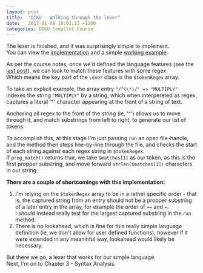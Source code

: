 ```yaml
---
layout: post
title:  "DIKU - Walking through the lexer"
date:   2017-01-08 19:01:33 +1100
categories: DIKU Compiler Course
---
```


The lexer is finished, and it was surprisingly simple to implement.  
You can view the [implementation] and a simple [working example].  

[implementation]: https://github.com/troydaniels/DIKU-Compiler-Course/blob/master/src/Lexer.php
[working example]: https://github.com/troydaniels/DIKU-Compiler-Course/blob/master/src/implementation.php

As per the course notes, once we'd defined the language features (see the [last post]), we can look to match these features with some regex.  
Which means the key part of the ```Lexer``` class is the ```$tokenRegex``` array. 

To take an explicit example, the array entry ```"/^(\*)/" => "MULTIPLY"``` indexes the string ```"MULTIPLY"``` by a string, which when interpereted as regex, captures a literal '*' character appearing at the front of a string of text.

Anchoring all regex to the front of the string (ie, '^') allows us to move through it, and match substrings from left to right, to generate our list of tokens.

To accomplish this, at this stage I'm just passing ```run``` an open file-handle, and the method then steps line-by-line through the file, and checks the start of each string against each regex string in ```$tokenRegex```.  
If ```preg_match()``` returns true, we take ```$matches[1]``` as our token, as this is the first propper substring, and move forward ```strlen($matches[1])``` characters in our string.

**There are a couple of shortcomings with this implementation:**  
1. I'm relying on the ```$tokenRegex``` array to be in a rather specific order - that is, the captured string from an entry should not be a propper substring of a later entry in the array, for example the order of `==` and `=`.  
I _should_ instead really test for the largest captured substring in the ```run``` method.  
2. There is no lookahead, which is fine for this really simple language definition (ie, we don't allow for user defined functions), however if it were extended in any meaninful way, lookahead would likely be necessary.  

But there we go, a lexer that works for our simple language.  
Next, I'm on to Chapter 3 - Syntax Analysis.

[last post]: https://troydaniels.github.io/diku/compiler/course/2017/01/07/building-a-compiler-p2.html


